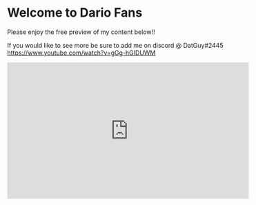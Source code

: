 # Welcome to Dario Fans
Please enjoy the free preview of my content below!!

If you would like to see more be sure to add me on discord @ DatGuy#2445
https://www.youtube.com/watch?v=gGg-hGIDUWM

<iframe width="560" height="315" src="https://www.youtube.com/watch?v=gGg-hGIDUWM" frameborder="0" allow="autoplay; encrypted-media" allowfullscreen></iframe>



